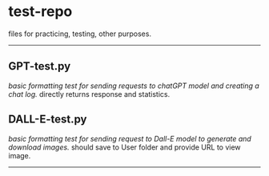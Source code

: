 # test-repo
 files for practicing, testing, other purposes.

-----

## GPT-test.py
*basic formatting test for sending requests to chatGPT model and creating a chat log.*
directly returns response and statistics.

## DALL-E-test.py
*basic formatting test for sending request to Dall-E model to generate and download images.*
should save to User folder and provide URL to view image.

-----
